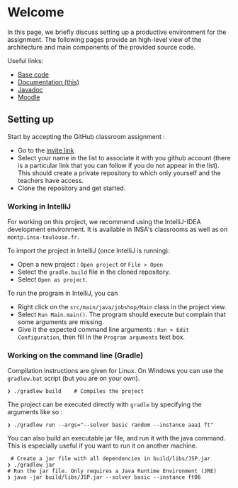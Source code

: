 # Welcome

In this page, we briefly discuss setting up a productive environment for the assignment. The following pages provide an high-level view of the architecture and main components of the provided source code.

Useful links:

 - [Base code](https://github.com/insa-4ir-meta-heuristiques/template-jobshop/)
 - [Documentation (this)](https://insa-4ir-meta-heuristiques.github.io/doc/)
 - [Javadoc](https://insa-4ir-meta-heuristiques.github.io/javadoc/)
 - [Moodle](https://moodle.insa-toulouse.fr/course/view.php?id=1354)
 

## Setting up

Start by accepting the GitHub classroom assignment : 

 - Go to the [invite link](https://classroom.github.com/a/18VUb3aB)
 - Select your name in the list to associate it with you github account (there is a particular link that you can follow if you do not appear in the list). This should create a private repository to which only yourself and the teachers have access. 
 - Clone the repository and get started.

### Working in IntelliJ

For working on this project, we recommend using the IntelliJ-IDEA development environment. It is available in INSA's 
classrooms as well as on `montp.insa-toulouse.fr`.

To import the project in IntelliJ (once IntelliJ is running):

 - Open a new project : `Open project` or `File > Open`
 - Select the `gradle.build` file in the cloned repository. 
 - Select `Open as project`.

To run the program in IntelliJ, you can 

 - Right click on the `src/main/java/jobshop/Main` class in the project view.
 - Select `Run Main.main()`. The program should execute but complain that some arguments are missing.
 - Give it the expected command line arguments : `Run > Edit Configuration`, then fill in the `Program arguments` text box.

### Working on the command line (Gradle)

Compilation instructions are given for Linux. On Windows you can use the `gradlew.bat` script (but you are on your own).

```
❯ ./gradlew build    # Compiles the project
```

The project can be executed directly with `gradle` by specifying the arguments like so :

```
❯ ./gradlew run --args="--solver basic random --instance aaa1 ft"
```

You can also build an executable jar file, and run it with the java command.
This is especially useful if you want to run it on another machine.

```
 # Create a jar file with all dependencies in build/libs/JSP.jar
❯ ./gradlew jar     
# Run the jar file. Only requires a Java Runtime Environment (JRE)
❯ java -jar build/libs/JSP.jar --solver basic --instance ft06
```

